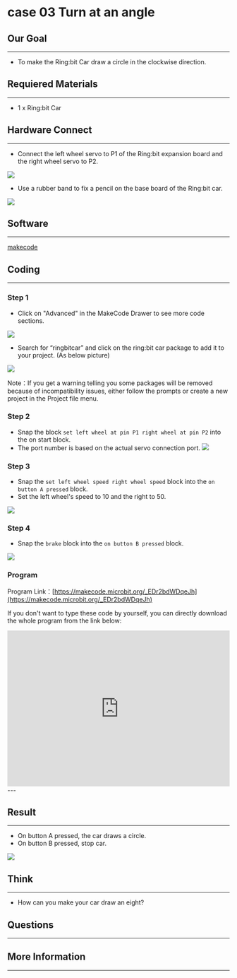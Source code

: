 # case 03 Turn at an angle

## Our Goal
---
- To make the Ring:bit Car draw a circle in the clockwise direction.

## Requiered Materials
---
- 1 x Ring:bit Car

## Hardware Connect
---
- Connect the left wheel servo to P1 of the Ring:bit expansion board and the right wheel servo to P2.

![](./images/jBVHea8.png)

- Use a rubber band to fix a pencil on the base board of the Ring:bit car.

![](./images/EfYkq79.jpg)

## Software
---
[makecode](https://makecode.microbit.org/#)

## Coding
---
### Step 1
- Click on "Advanced" in the MakeCode Drawer to see more code sections.

![](./images/2qCyzQ7.png)

- Search for “ringbitcar” and click on the ring:bit car package to add it to your project. (As below picture)

![](./images/1Wq2Mov.jpg)

Note：If you get a warning telling you some packages will be removed because of incompatibility issues, either follow the prompts or create a new project in the Project file menu.

### Step 2

- Snap the block `set left wheel at pin P1 right wheel at pin P2` into the on start block.
- The port number is based on the actual servo connection port.
![](./images/igG5TVD.png)

### Step 3

- Snap the `set left wheel speed right wheel speed` block into the `on button A pressed` block.
- Set the left wheel's speed to 10 and the right to 50. 

![](./images/Mnakk7a.png)


### Step 4

- Snap the `brake` block into the `on button B pressed` block.

![](./images/4UStidJ.png)


### Program

Program Link：[https://makecode.microbit.org/_EDr2bdWDqeJh](https://makecode.microbit.org/_EDr2bdWDqeJh)

If you don't want to type these code by yourself, you can directly download the whole program from the link below:

<div style="position:relative;height:0;padding-bottom:70%;overflow:hidden;"><iframe style="position:absolute;top:0;left:0;width:100%;height:100%;" src="https://makecode.microbit.org/#pub:_EDr2bdWDqeJh" frameborder="0" sandbox="allow-popups allow-forms allow-scripts allow-same-origin"></iframe></div>  
---


## Result
---
- On button A pressed, the car draws a circle.
- On button B pressed, stop car.

![](./images/HStJeJY.jpg)

## Think
---
- How can you make your car draw an eight?

## Questions
---


## More Information  
---

